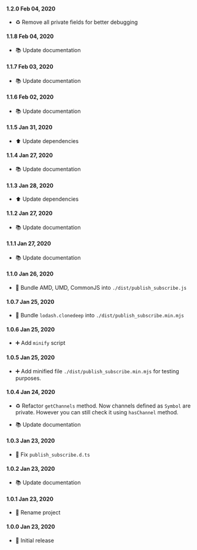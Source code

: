 #### 1.2.0 Feb 04, 2020

-   ♻️ Remove all private fields for better debugging

#### 1.1.8 Feb 04, 2020

-   📚 Update documentation

#### 1.1.7 Feb 03, 2020

-   📚 Update documentation

#### 1.1.6 Feb 02, 2020

-   📚 Update documentation

#### 1.1.5 Jan 31, 2020

-   ⬆️ Update dependencies

#### 1.1.4 Jan 27, 2020

-   📚 Update documentation

#### 1.1.3 Jan 28, 2020

-   ⬆️ Update dependencies

#### 1.1.2 Jan 27, 2020

-   📚 Update documentation

#### 1.1.1 Jan 27, 2020

-   📚 Update documentation

#### 1.1.0 Jan 26, 2020

-   🚚️ Bundle AMD, UMD, CommonJS into `./dist/publish_subscribe.js`

#### 1.0.7 Jan 25, 2020

-   🎨 Bundle `lodash.clonedeep` into `./dist/publish_subscribe.min.mjs`

#### 1.0.6 Jan 25, 2020

-   ➕ Add `minify` script

#### 1.0.5 Jan 25, 2020

-   ➕ Add minified file `./dist/publish_subscribe.min.mjs` for testing purposes.

#### 1.0.4 Jan 24, 2020

-   ♻️ Refactor `getChannels` method. Now channels defined as `Symbol` are private. However you can still check it using `hasChannel` method.

-   📚 Update documentation

#### 1.0.3 Jan 23, 2020

-   🔨 Fix `publish_subscribe.d.ts`

#### 1.0.2 Jan 23, 2020

-   📚 Update documentation

#### 1.0.1 Jan 23, 2020

-   🎉 Rename project

#### 1.0.0 Jan 23, 2020

-   🎉 Initial release
